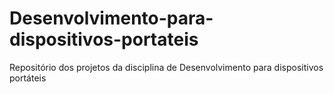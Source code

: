 # Desenvolvimento-para-dispositivos-portateis
Repositório dos projetos da disciplina de Desenvolvimento para dispositivos portáteis
